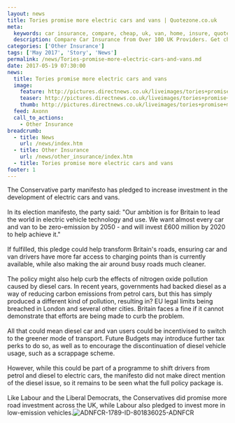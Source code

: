```yaml
---
layout: news
title: Tories promise more electric cars and vans | Quotezone.co.uk
meta:
  keywords: car insurance, compare, cheap, uk, van, home, insure, quotes, online, comparison, bike, loans, life
  description: Compare Car Insurance from Over 100 UK Providers. Get cheap quotes online now using our fast, free, secure comparison site
categories: ['Other Insurance']
tags: ['May 2017', 'Story', 'News']
permalink: /news/Tories-promise-more-electric-cars-and-vans.md
date: 2017-05-19 07:30:00
news:
  title: Tories promise more electric cars and vans
  image:
    feature: http://pictures.directnews.co.uk/liveimages/tories+promise+more+electric+cars+and+vans+dft_1789_801836025_0_0_14099050_300.jpg
    teaser: http://pictures.directnews.co.uk/liveimages/tories+promise+more+electric+cars+and+vans+dft_1789_801836025_0_0_14099050_100.jpg
    thumb: http://pictures.directnews.co.uk/liveimages/tories+promise+more+electric+cars+and+vans+dft_1789_801836025_0_0_14099050_100.jpg
  feed: Axonn
  call_to_actions:
    - Other Insurance
breadcrumb:
  - title: News
    url: /news/index.htm
  - title: Other Insurance
    url: /news/other_insurance/index.htm
  - title: Tories promise more electric cars and vans
footer: 1
---
```


The Conservative party manifesto has pledged to increase investment in the development of electric cars and vans.<br/><br/>In its election manifesto, the party said: &quot;Our ambition is for Britain to lead the world in electric vehicle technology and use. We want almost every car and van to be zero-emission by 2050 - and will invest &pound;600 million by 2020 to help achieve it.&quot;<br/><br/>If fulfilled, this pledge could help transform Britain&#39;s roads, ensuring car and van drivers have more far access to charging points than is currently available, while also making the air around busy roads much cleaner.<br/><br/>The policy might also help curb the effects of nitrogen oxide pollution caused by diesel cars. In recent years, governments had backed diesel as a way of reducing carbon emissions from petrol cars, but this has simply produced a different kind of pollution, resulting in? EU legal limits being breached in London and several other cities. Britain faces a fine if it cannot demonstrate that efforts are being made to curb the problem.<br/><br/>All that could mean diesel car and van users could be incentivised to switch to the greener mode of transport. Future Budgets may introduce further tax perks to do so, as well as to encourage the discontinuation of diesel vehicle usage, such as a scrappage scheme.<br/><br/>However, while this could be part of a programme to shift drivers from petrol and diesel to electric cars, the manifesto did not make direct mention of the diesel issue, so it remains to be seen what the full policy package is.<br/><br/>Like Labour and the Liberal Democrats, the Conservatives did promise more road investment across the UK, while Labour also pledged to invest more in low-emission vehicles.<img alt="ADNFCR-1789-ID-801836025-ADNFCR" src="http://feeds.directnews.co.uk/feedtrack/justcopyright.gif?feedid=1789&itemid=801836025" />